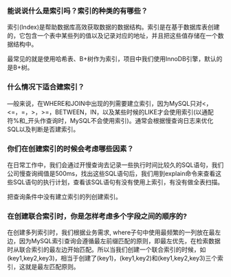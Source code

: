 ### 能说说什么是索引吗？索引的种类的有哪些？

索引(Index)是帮助数据库高效获取数据的数据结构。索引是在基于数据库表创建的，它包含一个表中某些列的值以及记录对应的地址，并且把这些值存储在一个数据结构中。

最常见的就是使用哈希表、B+树作为索引，项目中我们使用InnoDB引擎，默认的是B+树。

### 什么情况下适合建索引？

—般来说，在WHERE和JOIN中出现的列需要建立索引，因为MySQL只对<，<=，=，>，>=，BETWEEN，IN，以及某些时候的LIKE才会使用索引(以通配符%和_开头作查询时，MySQL不会使用索引)。通常会根据慢查询日志来优化SQL以及判断是否建索引。

### 你们在创建索引的时候会考虑哪些因素？

在日常工作中，我们会通过开慢查询去记录一些执行时间比较久的SQL语句，我们公司慢查询阀值是500ms，找出这些SQL语句后，我们用到explain命令来查看这些SQL语句的执行计划，查看该SQL语句有没有使用上索引，有没有做全表扫描。

把查询条件中没有建立索引的列创建索引。

### 在创建联合索引时，你是怎样考虑多个字段之间的顺序的?

在创建多列索引时，我们根据业务需求, where子句中使用最频繁的一列放在最左边，因为MySQL索引查询会遵循最左前缀匹配的原则，即最左优先，在检索数据时从联合索引的最左边开始匹配。所以当我们创建一个联合索引的时候，如(key1,key2,key3)，相当于创建了(key1)，(key1,key2)和(key1,key2,key3)三个索引，这就是最左匹配原则。


